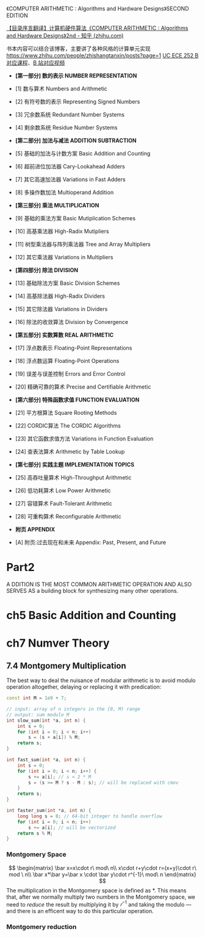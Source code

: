 《COMPUTER ARITHMETIC : Algorithms and Hardware Designs》SECOND EDITION

[【目录序言翻译】计算机硬件算法《COMPUTER ARITHMETIC : Algorithms and Hardware Designs》2nd - 知乎 (zhihu.com)](https://zhuanlan.zhihu.com/p/258679655)

书本内容可以结合该博客，主要讲了各种风格的计算单元实现
https://www.zhihu.com/people/zhishangtanxin/posts?page=1
<a href=" https://web.ece.ucsb.edu/Faculty/Parhami/ece_252b.htm">UC ECE 252 B 对应课程</a>、<a href="https://www.bilibili.com/video/BV1qsSuYHE9T/?spm_id_from=333.337.search-card.all.click&vd_source=bc07d988d4ccb4ab77470cec6bb87b69">B 站对应视频</a>



- **[第一部分] 数的表示 NUMBER REPRESENTATION**

- [1] 数与算术 Numbers and Arithmetic
- [2] 有符号数的表示 Representing Signed Numbers
- [3] 冗余数系统 Redundant Number Systems
- [4] 剩余数系统 Residue Number Systems

- **[第二部分] 加法与减法 ADDITION SUBTRACTION**

- [5] 基础的加法与计数方案 Basic Addition and Counting
- [6] 超前进位加法器 Cary-Lookahead Adders
- [7] 其它高速加法器 Variations in Fast Adders
- [8] 多操作数加法 Multioperand Addition

- **[第三部分] 乘法 MULTIPLICATION**

- [9] 基础的乘法方案 Basic Mutiplication Schemes
- [10] 高基乘法器 High-Radix Mutipliers
- [11] 树型乘法器与阵列乘法器 Tree and Array Multipliers
- [12] 其它乘法器 Variations in Multipliers

- **[第四部分] 除法 DIVISION**

- [13] 基础除法方案 Basic Division Schemes
- [14] 高基除法器 High-Radix Dividers
- [15] 其它除法器 Variations in Dividers
- [16] 除法的收敛算法 Division by Convergence

- **[第五部分] 实数算数 REAL ARITHMETIC**

- [17] 浮点数表示 Floating-Point Representations
- [18] 浮点数运算 Floating-Point Operations
- [19] 误差与误差控制 Errors and Error Control
- [20] 精确可靠的算术 Precise and Certifiable Arithmetic

- **[第六部分] 特殊函数求值 FUNCTION EVALUATION**

- [21] 平方根算法 Square Rooting Methods
- [22] CORDIC算法 The CORDIC Algorithms
- [23] 其它函数求值方法 Variations in Function Evaluation
- [24] 查表法算术 Arithmetic by Table Lookup

- **[第七部分] 实践主题 IMPLEMENTATION TOPICS**

- [25] 高吞吐量算术 High-Throughput Arithmetic
- [26] 低功耗算术 Low Power Arithmetic
- [27] 容错算术 Fault-Tolerant Arithmetic
- [28] 可重构算术 Reconfigurable Arithmetic

- **附页 APPENDIX**

- [A] 附页:过去现在和未来 Appendix: Past, Present, and Future


# Part2
A  DDITION IS THE MOST COMMON ARITHMETIC OPERATION AND ALSO SERVES AS  a building block for synthesizing many other operations.

# ch5 Basic Addition and Counting















# ch7 Numver Theory

## 7.4 Montgomery Multiplication
The best way to deal the nuisance of modular arithmetic is to avoid modulo operation altogether, delaying or replacing it with predication:
```cpp
const int M = 1e9 + 7;

// input: array of n integers in the [0, M) range
// output: sum modulo M
int slow_sum(int *a, int n) {
    int s = 0;
    for (int i = 0; i < n; i++)
        s = (s + a[i]) % M;
    return s;
}

int fast_sum(int *a, int n) {
    int s = 0;
    for (int i = 0; i < n; i++) {
        s += a[i]; // s < 2 * M
        s = (s >= M ? s - M : s); // will be replaced with cmov
    }
    return s;
}

int faster_sum(int *a, int n) {
    long long s = 0; // 64-bit integer to handle overflow
    for (int i = 0; i < n; i++)
        s += a[i]; // will be vectorized
    return s % M;
}
```
### Montgomery Space
$$
\begin{matrix}
\bar x=x\cdot r\ mod\ n\\
x\cdot r+y\cdot r=(x+y)\cdot r\ mod \ n\\
\bar x*\bar y=\bar x \cdot \bar y\cdot r^{-1}\ mod\ n
\end{matrix}
$$
The multiplication in the Montgomery space is defined as \*. This means that, after we normally multiply two numbers in the Montgomery space, we need to _reduce_ the result by multiplying it by $𝑟^{−1}$ and taking the modulo — and there is an efficent way to do this particular operation.

### Montgomery reduction

